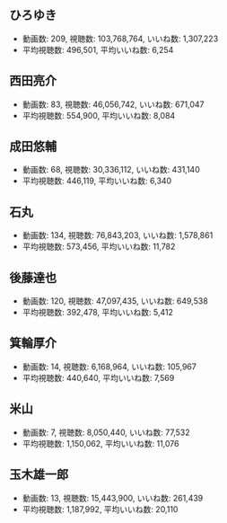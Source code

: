 ## ひろゆき

-   動画数: 209, 視聴数: 103,768,764, いいね数: 1,307,223
-   平均視聴数: 496,501, 平均いいね数: 6,254

## 西田亮介

-   動画数: 83, 視聴数: 46,056,742, いいね数: 671,047
-   平均視聴数: 554,900, 平均いいね数: 8,084

## 成田悠輔

-   動画数: 68, 視聴数: 30,336,112, いいね数: 431,140
-   平均視聴数: 446,119, 平均いいね数: 6,340

## 石丸

-   動画数: 134, 視聴数: 76,843,203, いいね数: 1,578,861
-   平均視聴数: 573,456, 平均いいね数: 11,782

## 後藤達也

-   動画数: 120, 視聴数: 47,097,435, いいね数: 649,538
-   平均視聴数: 392,478, 平均いいね数: 5,412

## 箕輪厚介

-   動画数: 14, 視聴数: 6,168,964, いいね数: 105,967
-   平均視聴数: 440,640, 平均いいね数: 7,569

## 米山

-   動画数: 7, 視聴数: 8,050,440, いいね数: 77,532
-   平均視聴数: 1,150,062, 平均いいね数: 11,076

## 玉木雄一郎

-   動画数: 13, 視聴数: 15,443,900, いいね数: 261,439
-   平均視聴数: 1,187,992, 平均いいね数: 20,110


